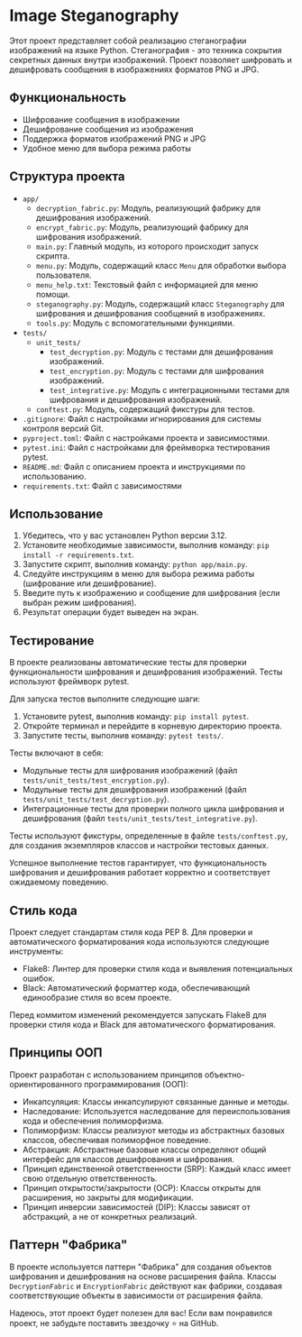 # Image Steganography

Этот проект представляет собой реализацию стеганографии изображений на языке Python. Стеганография - это техника сокрытия секретных данных внутри изображений. Проект позволяет шифровать и дешифровать сообщения в изображениях форматов PNG и JPG.

## Функциональность

- Шифрование сообщения в изображении
- Дешифрование сообщения из изображения
- Поддержка форматов изображений PNG и JPG
- Удобное меню для выбора режима работы

## Структура проекта

- `app/`
  - `decryption_fabric.py`: Модуль, реализующий фабрику для дешифрования изображений.
  - `encrypt_fabric.py`: Модуль, реализующий фабрику для шифрования изображений.
  - `main.py`: Главный модуль, из которого происходит запуск скрипта.
  - `menu.py`: Модуль, содержащий класс `Menu` для обработки выбора пользователя.
  - `menu_help.txt`: Текстовый файл с информацией для меню помощи.
  - `steganography.py`: Модуль, содержащий класс `Steganography` для шифрования и дешифрования сообщений в изображениях.
  - `tools.py`: Модуль с вспомогательными функциями.
- `tests/`
  - `unit_tests/`
    - `test_decryption.py`: Модуль с тестами для дешифрования изображений.
    - `test_encryption.py`: Модуль с тестами для шифрования изображений.
    - `test_integrative.py`: Модуль с интеграционными тестами для шифрования и дешифрования изображений.
  - `conftest.py`: Модуль, содержащий фикстуры для тестов.
- `.gitignore`: Файл с настройками игнорирования для системы контроля версий Git.
- `pyproject.toml`: Файл с настройками проекта и зависимостями.
- `pytest.ini`: Файл с настройками для фреймворка тестирования pytest.
- `README.md`: Файл с описанием проекта и инструкциями по использованию.
- `requirements.txt`: Файл с зависимостями

## Использование

1. Убедитесь, что у вас установлен Python версии 3.12.
2. Установите необходимые зависимости, выполнив команду: `pip install -r requirements.txt`.
3. Запустите скрипт, выполнив команду: `python app/main.py`.
4. Следуйте инструкциям в меню для выбора режима работы (шифрование или дешифрование).
5. Введите путь к изображению и сообщение для шифрования (если выбран режим шифрования).
6. Результат операции будет выведен на экран.

## Тестирование

В проекте реализованы автоматические тесты для проверки функциональности шифрования и дешифрования изображений. Тесты используют фреймворк pytest.

Для запуска тестов выполните следующие шаги:
1. Установите pytest, выполнив команду: `pip install pytest`.
2. Откройте терминал и перейдите в корневую директорию проекта.
3. Запустите тесты, выполнив команду: `pytest tests/`.

Тесты включают в себя:
- Модульные тесты для шифрования изображений (файл `tests/unit_tests/test_encryption.py`).
- Модульные тесты для дешифрования изображений (файл `tests/unit_tests/test_decryption.py`).
- Интеграционные тесты для проверки полного цикла шифрования и дешифрования (файл `tests/unit_tests/test_integrative.py`).

Тесты используют фикстуры, определенные в файле `tests/conftest.py`, для создания экземпляров классов и настройки тестовых данных.

Успешное выполнение тестов гарантирует, что функциональность шифрования и дешифрования работает корректно и соответствует ожидаемому поведению.

## Стиль кода

Проект следует стандартам стиля кода PEP 8. Для проверки и автоматического форматирования кода используются следующие инструменты:

- Flake8: Линтер для проверки стиля кода и выявления потенциальных ошибок.
- Black: Автоматический форматтер кода, обеспечивающий единообразие стиля во всем проекте.

Перед коммитом изменений рекомендуется запускать Flake8 для проверки стиля кода и Black для автоматического форматирования.

## Принципы ООП

Проект разработан с использованием принципов объектно-ориентированного программирования (ООП):

- Инкапсуляция: Классы инкапсулируют связанные данные и методы.
- Наследование: Используется наследование для переиспользования кода и обеспечения полиморфизма.
- Полиморфизм: Классы реализуют методы из абстрактных базовых классов, обеспечивая полиморфное поведение.
- Абстракция: Абстрактные базовые классы определяют общий интерфейс для классов дешифрования и шифрования.
- Принцип единственной ответственности (SRP): Каждый класс имеет свою отдельную ответственность.
- Принцип открытости/закрытости (OCP): Классы открыты для расширения, но закрыты для модификации.
- Принцип инверсии зависимостей (DIP): Классы зависят от абстракций, а не от конкретных реализаций.

## Паттерн "Фабрика"

В проекте используется паттерн "Фабрика" для создания объектов шифрования и дешифрования на основе расширения файла. Классы `DecryptionFabric` и `EncryptionFabric` действуют как фабрики, создавая соответствующие объекты в зависимости от расширения файла.

Надеюсь, этот проект будет полезен для вас! Если вам понравился проект, не забудьте поставить звездочку ⭐️ на GitHub.
